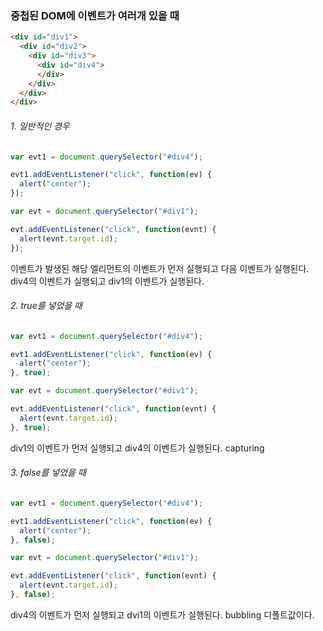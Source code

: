 ### 중첩된 DOM에 이벤트가 여러개 있을 때

```html
<div id="div1">
  <div id="div2">
    <div id="div3">
      <div id="div4">
      </div>
    </div>
  </div>
</div>
```
###### 1. 일반적인 경우

```js
var evt1 = document.querySelector("#div4");

evt1.addEventListener("click", function(ev) {
  alert("center");
});

var evt = document.querySelector("#div1");

evt.addEventListener("click", function(evnt) {
  alert(evnt.target.id);
});
```
이벤트가 발생된 해당 엘리먼트의 이벤트가 먼저 실행되고
다음 이벤트가 실행된다.
div4의 이벤트가 실행되고 div1의 이벤트가 실행된다.

###### 2. true를 넣었을 때
```js
var evt1 = document.querySelector("#div4");

evt1.addEventListener("click", function(ev) {
  alert("center");
}, true);

var evt = document.querySelector("#div1");

evt.addEventListener("click", function(evnt) {
  alert(evnt.target.id);
}, true);
```
div1의 이벤트가 먼저 실행되고 div4의 이벤트가 실행된다.
capturing
###### 3. false를 넣었을 때
```js
var evt1 = document.querySelector("#div4");

evt1.addEventListener("click", function(ev) {
  alert("center");
}, false);

var evt = document.querySelector("#div1");

evt.addEventListener("click", function(evnt) {
  alert(evnt.target.id);
}, false);
```
div4의 이벤트가 먼저 실행되고 dvi1의 이벤트가 실행된다.
bubbling
디폴트값이다.
